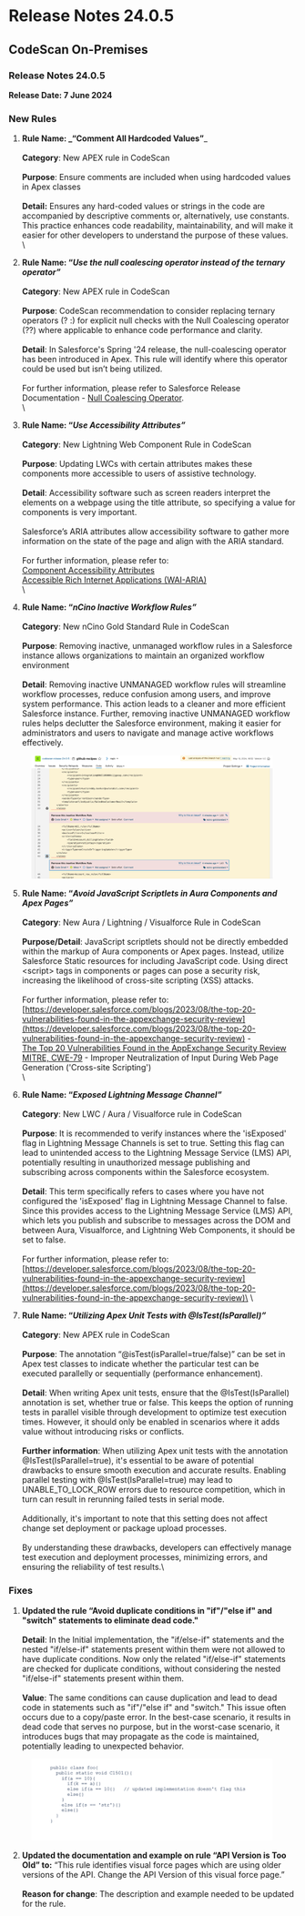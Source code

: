 # Release Notes 24.0.5

## CodeScan On-Premises

### Release Notes 24.0.5

**Release Date: 7 June 2024**

### New Rules

1. **Rule Name: **_**“Comment All Hardcoded Values”**_\
   \
   **Category**: New APEX rule in CodeScan\
   \
   **Purpose**: Ensure comments are included when using hardcoded values in Apex classes\
   \
   **Detail:** Ensures any hard-coded values or strings in the code are accompanied by descriptive comments or, alternatively, use constants. This practice enhances code readability, maintainability, and will make it easier for other developers to understand the purpose of these values.\
   \

2. **Rule Name: “**_**Use the null coalescing operator instead of the ternary operator”**_\
   \
   **Category**: New APEX rule in CodeScan\
   \
   **Purpose**: CodeScan recommendation to consider replacing ternary operators (? :) for explicit null checks with the Null Coalescing operator (??) where applicable to enhance code performance and clarity.\
   \
   **Detail**: In Salesforce's Spring '24 release, the null-coalescing operator has been introduced in Apex. This rule will identify where this operator could be used but isn’t being utilized.\
   \
   For further information, please refer to Salesforce Release Documentation - [Null Coalescing Operator](https://developer.salesforce.com/docs/atlas.en-us.apexcode.meta/apexcode/langCon\_apex\_NullCoalescingOperator.htm). \
   \

3. **Rule Name: “**_**Use Accessibility Attributes”**_\
   \
   **Category**: New Lightning Web Component Rule in CodeScan\
   \
   **Purpose**: Updating LWCs with certain attributes makes these components more accessible to users of assistive technology.\
   \
   **Detail**: Accessibility software such as screen readers interpret the elements on a webpage using the title attribute, so specifying a value for components is very important.\
   \
   Salesforce’s ARIA attributes allow accessibility software to gather more information on the state of the page and align with the ARIA standard.\
   \
   For further information, please refer to: \
   [Component Accessibility Attributes](https://developer.salesforce.com/docs/platform/lwc/guide/create-components-accessibility-attributes.html)\
   [Accessible Rich Internet Applications (WAI-ARIA)](https://w3c.github.io/aria/)\
   \

4. **Rule Name: “**_**nCino Inactive Workflow Rules”**_\
   \
   **Category**: New nCino Gold Standard Rule in CodeScan\
   \
   **Purpose**: Removing inactive, unmanaged workflow rules in a Salesforce instance allows organizations to maintain an organized workflow environment\
   \
   **Detail**: Removing inactive UNMANAGED workflow rules will streamline workflow processes, reduce confusion among users, and improve system performance. This action leads to a cleaner and more efficient Salesforce instance. Further, removing inactive UNMANAGED workflow rules helps declutter the Salesforce environment, making it easier for administrators and users to navigate and manage active workflows effectively.

<div align="left" data-full-width="false">

<figure><img src="../../../../.gitbook/assets/image (19) (1) (1) (1) (1) (1) (1) (1) (1) (1) (1) (1) (1) (1) (1) (1) (1) (1) (1).png" alt=""><figcaption></figcaption></figure>

</div>



5. **Rule Name: “**_**Avoid JavaScript Scriptlets in Aura Components and Apex Pages”**_\
   \
   **Category**: New Aura / Lightning / Visualforce Rule in CodeScan\
   \
   **Purpose/Detail**: JavaScript scriptlets should not be directly embedded within the markup of Aura components or Apex pages. Instead, utilize Salesforce Static resources for including JavaScript code. Using direct \<script> tags in components or pages can pose a security risk, increasing the likelihood of cross-site scripting (XSS) attacks.\
   \
   For further information, please refer to: [https://developer.salesforce.com/blogs/2023/08/the-top-20-vulnerabilities-found-in-the-appexchange-security-review](https://developer.salesforce.com/blogs/2023/08/the-top-20-vulnerabilities-found-in-the-appexchange-security-review) - \
   [The Top 20 Vulnerabilities Found in the AppExchange Security Review](https://developer.salesforce.com/blogs/2023/08/the-top-20-vulnerabilities-found-in-the-appexchange-security-review)\
   [MITRE, CWE-79](https://cwe.mitre.org/data/definitions/79.html) - Improper Neutralization of Input During Web Page Generation ('Cross-site Scripting')\
   \

6. **Rule Name: “**_**Exposed Lightning Message Channel”**_\
   \
   **Category**: New LWC / Aura / Visualforce rule in CodeScan\
   \
   **Purpose**: It is recommended to verify instances where the 'isExposed' flag in Lightning Message Channels is set to true. Setting this flag can lead to unintended access to the Lightning Message Service (LMS) API, potentially resulting in unauthorized message publishing and subscribing across components within the Salesforce ecosystem.\
   \
   **Detail**: This term specifically refers to cases where you have not configured the 'isExposed' flag in Lightning Message Channel to false. Since this provides access to the Lightning Message Service (LMS) API, which lets you publish and subscribe to messages across the DOM and between Aura, Visualforce, and Lightning Web Components, it should be set to false.\
   \
   For further information, please refer to: [https://developer.salesforce.com/blogs/2023/08/the-top-20-vulnerabilities-found-in-the-appexchange-security-review](https://developer.salesforce.com/blogs/2023/08/the-top-20-vulnerabilities-found-in-the-appexchange-security-review)\
   \

7. **Rule Name: “**_**Utilizing Apex Unit Tests with @IsTest(IsParallel)”**_\
   \
   **Category**: New APEX rule in CodeScan\
   \
   **Purpose**:  The annotation “@isTest(isParallel=true/false)” can be set in Apex test classes to indicate whether the particular test can be executed parallelly or sequentially (performance enhancement).\
   \
   **Detail**:  When writing Apex unit tests, ensure that the @IsTest(IsParallel) annotation is set, whether true or false. This keeps the option of running tests in parallel visible through development to optimize test execution times. However, it should only be enabled in scenarios where it adds value without introducing risks or conflicts.\
   \
   **Further information**: When utilizing Apex unit tests with the annotation @IsTest(IsParallel=true), it's essential to be aware of potential drawbacks to ensure smooth execution and accurate results. Enabling parallel testing with @IsTest(IsParallel=true) may lead to UNABLE\_TO\_LOCK\_ROW errors due to resource competition, which in turn can result in rerunning failed tests in serial mode. \
   \
   Additionally, it's important to note that this setting does not affect change set deployment or package upload processes. \
   \
   By understanding these drawbacks, developers can effectively manage test execution and deployment processes, minimizing errors, and ensuring the reliability of test results.\


### Fixes

1. **Updated the rule “Avoid duplicate conditions in "if"/"else if" and "switch" statements to eliminate dead code."**  \
   \
   **Detail**:  In the Initial implementation, the "if/else-if" statements and the nested "if/else-if" statements present within them were not allowed to have duplicate conditions. Now only the related "if/else-if" statements are checked for duplicate conditions, without considering the nested "if/else-if" statements present within them.\
   \
   **Value**: The same conditions can cause duplication and lead to dead code in statements such as "if"/"else if" and "switch." This issue often occurs due to a copy/paste error. In the best-case scenario, it results in dead code that serves no purpose, but in the worst-case scenario, it introduces bugs that may propagate as the code is maintained, potentially leading to unexpected behavior.

<figure><img src="../../../../.gitbook/assets/image (2) (1) (1) (1) (1) (1) (1) (1) (1) (1) (1) (1) (1) (1) (1) (1) (1) (1) (1) (1) (1) (1) (1) (1) (1) (1) (1) (1) (1) (1) (1) (1).png" alt=""><figcaption></figcaption></figure>



2. **Updated the documentation and example on rule “API Version is Too Old” to:** “This rule identifies visual force pages which are using older versions of the API. Change the API Version of this visual force page.”\
   \
   **Reason for change**: The description and example needed to be updated for the rule.
